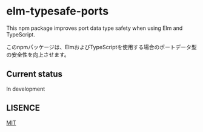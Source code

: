 # elm-typesafe-ports

This npm package improves port data type safety when using Elm and TypeScript.

このnpmパッケージは、ElmおよびTypeScriptを使用する場合のポートデータ型の安全性を向上させます。

## Current status

In development

## LISENCE
[MIT](./LICENSE)
